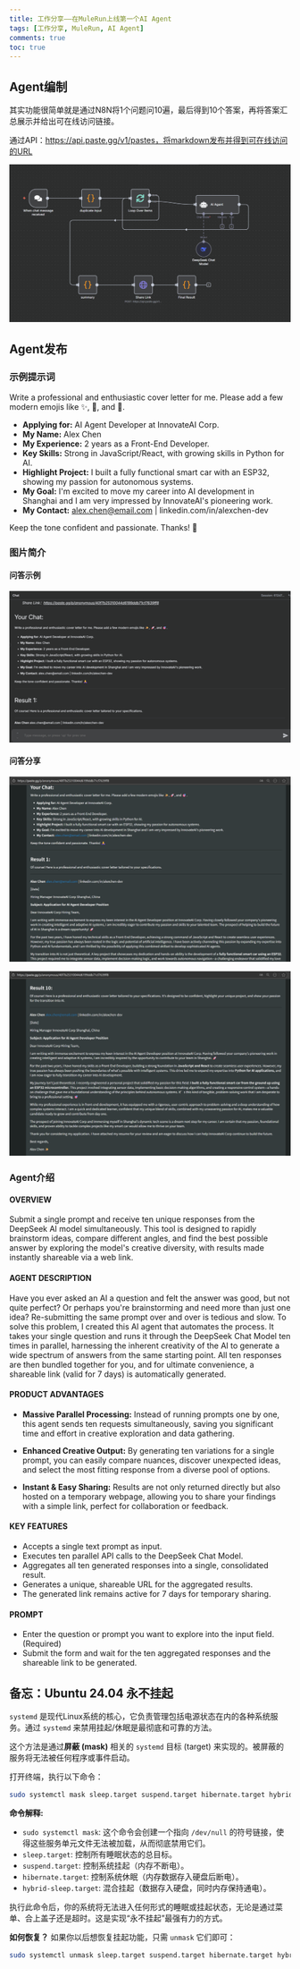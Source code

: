 ```yaml
---
title: 工作分享——在MuleRun上线第一个AI Agent
tags: [工作分享, MuleRun, AI Agent]
comments: true
toc: true
---
```


## Agent编制

其实功能很简单就是通过N8N将1个问题问10遍，最后得到10个答案，再将答案汇总展示并给出可在线访问链接。

通过API：https://api.paste.gg/v1/pastes，将markdown发布并得到可在线访问的URL

![image-20251015013412367](pic/image-20251015013412367.png)

## Agent发布

### 示例提示词

Write a professional and enthusiastic cover letter for me. Please add a few modern emojis like ✨, 🚀, and 🎯.

- **Applying for:** AI Agent Developer at InnovateAI Corp.
- **My Name:** Alex Chen
- **My Experience:** 2 years as a Front-End Developer.
- **Key Skills:** Strong in JavaScript/React, with growing skills in Python for AI.
- **Highlight Project:** I built a fully functional smart car with an ESP32, showing my passion for autonomous systems.
- **My Goal:** I'm excited to move my career into AI development in Shanghai and I am very impressed by InnovateAI's pioneering work.
- **My Contact:** alex.chen@email.com | linkedin.com/in/alexchen-dev

Keep the tone confident and passionate. Thanks! 🙏

### 图片简介

#### 问答示例

![image-20251015005342874](pic/image-20251015005342874.png)

#### 问答分享

![image-20251015005748179](pic/image-20251015005748179.png)

![image-20251015005658708](pic/image-20251015005658708.png)

### Agent介绍

#### OVERVIEW

Submit a single prompt and receive ten unique responses from the DeepSeek AI model simultaneously. This tool is designed to rapidly brainstorm ideas, compare different angles, and find the best possible answer by exploring the model's creative diversity, with results made instantly shareable via a web link.

#### AGENT DESCRIPTION

Have you ever asked an AI a question and felt the answer was good, but not quite perfect? Or perhaps you're brainstorming and need more than just one idea? Re-submitting the same prompt over and over is tedious and slow. To solve this problem, I created this AI agent that automates the process. It takes your single question and runs it through the DeepSeek Chat Model ten times in parallel, harnessing the inherent creativity of the AI to generate a wide spectrum of answers from the same starting point. All ten responses are then bundled together for you, and for ultimate convenience, a shareable link (valid for 7 days) is automatically generated.

#### PRODUCT ADVANTAGES

- **Massive Parallel Processing:** Instead of running prompts one by one, this agent sends ten requests simultaneously, saving you significant time and effort in creative exploration and data gathering.

- **Enhanced Creative Output:** By generating ten variations for a single prompt, you can easily compare nuances, discover unexpected ideas, and select the most fitting response from a diverse pool of options.

- **Instant & Easy Sharing:** Results are not only returned directly but also hosted on a temporary webpage, allowing you to share your findings with a simple link, perfect for collaboration or feedback.

#### KEY FEATURES

- Accepts a single text prompt as input.
- Executes ten parallel API calls to the DeepSeek Chat Model.
- Aggregates all ten generated responses into a single, consolidated result.
- Generates a unique, shareable URL for the aggregated results.
- The generated link remains active for 7 days for temporary sharing.

#### PROMPT

- Enter the question or prompt you want to explore into the input field. (Required)
- Submit the form and wait for the ten aggregated responses and the shareable link to be generated.

## 备忘：Ubuntu 24.04 永不挂起

`systemd` 是现代Linux系统的核心，它负责管理包括电源状态在内的各种系统服务。通过 `systemd` 来禁用挂起/休眠是最彻底和可靠的方法。

这个方法是通过**屏蔽 (mask)** 相关的 `systemd` 目标 (target) 来实现的。被屏蔽的服务将无法被任何程序或事件启动。

打开终端，执行以下命令：

```bash
sudo systemctl mask sleep.target suspend.target hibernate.target hybrid-sleep.target
```

**命令解释:**

- `sudo systemctl mask`: 这个命令会创建一个指向 `/dev/null` 的符号链接，使得这些服务单元文件无法被加载，从而彻底禁用它们。
- `sleep.target`: 控制所有睡眠状态的总目标。
- `suspend.target`: 控制系统挂起（内存不断电）。
- `hibernate.target`: 控制系统休眠（内存数据存入硬盘后断电）。
- `hybrid-sleep.target`: 混合挂起（数据存入硬盘，同时内存保持通电）。

执行此命令后，你的系统将无法进入任何形式的睡眠或挂起状态，无论是通过菜单、合上盖子还是超时。这是实现“永不挂起”最强有力的方式。

**如何恢复？** 如果你以后想恢复挂起功能，只需 `unmask` 它们即可：

```bash
sudo systemctl unmask sleep.target suspend.target hibernate.target hybrid-sleep.target
```
